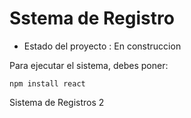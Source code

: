 <h1> Sstema de Registro</h1>

- Estado del proyecto : En construccion

Para ejecutar el sistema, debes poner:

```npm install react```

<h> Sistema de Registros 2 </h>
